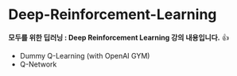 # Deep-Reinforcement-Learning
**모두를 위한 딥러닝 : Deep Reinforcement Learning 강의 내용입니다.** :+1:
 - Dummy Q-Learning (with OpenAI GYM)
 - Q-Network
